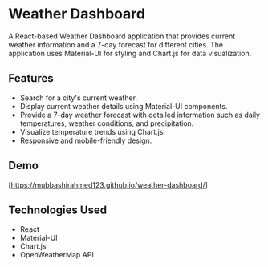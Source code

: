 # Weather Dashboard

A React-based Weather Dashboard application that provides current weather information and a 7-day forecast for different cities. The application uses Material-UI for styling and Chart.js for data visualization.

## Features

- Search for a city's current weather.
- Display current weather details using Material-UI components.
- Provide a 7-day weather forecast with detailed information such as daily temperatures, weather conditions, and precipitation.
- Visualize temperature trends using Chart.js.
- Responsive and mobile-friendly design.

## Demo

[https://mubbashirahmed123.github.io/weather-dashboard/]


## Technologies Used

- React
- Material-UI
- Chart.js
- OpenWeatherMap API



